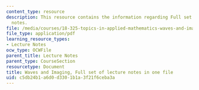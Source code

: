 ```yaml
---
content_type: resource
description: This resource contains the information regarding Full set of lecture
  notes.
file: /media/courses/18-325-topics-in-applied-mathematics-waves-and-imaging-fall-2015/c5db24b1a6d0d3301b1a3f21f6ceba3a_MIT18_325F15_CompleteLect.pdf
file_type: application/pdf
learning_resource_types:
- Lecture Notes
ocw_type: OCWFile
parent_title: Lecture Notes
parent_type: CourseSection
resourcetype: Document
title: Waves and Imaging, Full set of lecture notes in one file
uid: c5db24b1-a6d0-d330-1b1a-3f21f6ceba3a
---
```

